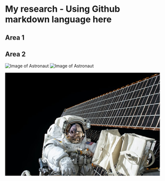 # My research - Using Github markdown language here

## Area 1


## Area 2

![Image of Astronaut](../nasa-unsplash.jpg)
![Image of Astronaut](https://unsplash.com/photos/OLlj17tUZnU/download?force=true&w=640)

<img src="/../nasa-unsplash.jpg">
